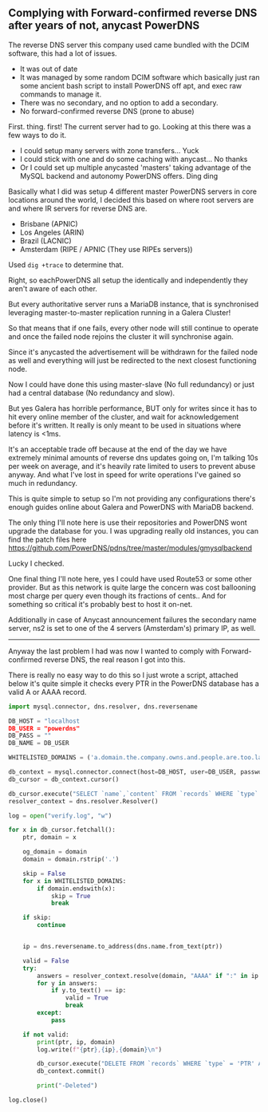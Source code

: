 ## Complying with Forward-confirmed reverse DNS after years of not, anycast PowerDNS

The reverse DNS server this company used came bundled with the DCIM software, this had a lot of issues.
- It was out of date
- It was managed by some random DCIM software which basically just ran some ancient bash script to install PowerDNS off apt, and exec raw commands to manage it.
- There was no secondary, and no option to add a secondary.
- No forward-confirmed reverse DNS (prone to abuse)

First. thing. first! The current server had to go. Looking at this there was a few ways to do it.
- I could setup many servers with zone transfers... Yuck
- I could stick with one and do some caching with anycast... No thanks
- Or I could set up multiple anycasted 'masters' taking advantage of the MySQL backend and autonomy PowerDNS offers. Ding ding

Basically what I did was setup 4 different master PowerDNS servers in core locations around the world, I decided this based on where root servers are and where IR servers for reverse DNS are.
- Brisbane (APNIC)
- Los Angeles (ARIN)
- Brazil (LACNIC)
- Amsterdam (RIPE / APNIC (They use RIPEs servers))

Used ```dig +trace``` to determine that.

Right, so eachPowerDNS all setup the identically and independently they aren't aware of each other.

But every authoritative server runs a MariaDB instance, that is synchronised leveraging master-to-master replication running in a Galera Cluster!

So that means that if one fails, every other node will still continue to operate and once the failed node rejoins the cluster it will synchronise again.

Since it's anycasted the advertisement will be withdrawn for the failed node as well and everything will just be redirected to the next closest functioning node.

Now I could have done this using master-slave (No full redundancy) or just had a central database (No redundancy and slow).

But yes Galera has horrible performance, BUT only for writes since it has to hit every online member of the cluster, and wait for acknowledgement before it's written. It really is only meant to be used in situations where latency is <1ms.

It's an acceptable trade off because at the end of the day we have extremely minimal amounts of reverse dns updates going on, I'm talking 10s per week on average, and it's heavily rate limited to users to prevent abuse anyway.
And what I've lost in speed for write operations I've gained so much in redundancy.

This is quite simple to setup so I'm not providing any configurations there's enough guides online about Galera and PowerDNS with MariaDB backend.

The only thing I'll note here is use their repositories and PowerDNS wont upgrade the database for you. I was upgrading really old instances, you can find the patch files here https://github.com/PowerDNS/pdns/tree/master/modules/gmysqlbackend

Lucky I checked.

One final thing I'll note here, yes I could have used Route53 or some other provider. But as this network is quite large the concern was cost ballooning most charge per query even though its fractions of cents.. And for something so critical it's probably best to host it on-net.

Additionally in case of Anycast announcement failures the secondary name server, ns2 is set to one of the 4 servers (Amsterdam's) primary IP, as well. 

------------------------

Anyway the last problem I had was now I wanted to comply with Forward-confirmed reverse DNS, the real reason I got into this.

There is really no easy way to do this so I just wrote a script, attached below it's quite simple it checks every PTR in the PowerDNS database has a valid A or AAAA record.

```python
import mysql.connector, dns.resolver, dns.reversename

DB_HOST = "localhost
DB_USER = "powerdns"
DB_PASS = ""
DB_NAME = DB_USER

WHITELISTED_DOMAINS = ('a.domain.the.company.owns.and.people.are.too.lazy.to.add.a.records.a.this.time.com')

db_context = mysql.connector.connect(host=DB_HOST, user=DB_USER, password=DB_PASS, database=DB_NAME)
db_cursor = db_context.cursor()

db_cursor.execute("SELECT `name`,`content` FROM `records` WHERE `type` = 'PTR'")
resolver_context = dns.resolver.Resolver()

log = open("verify.log", "w")

for x in db_cursor.fetchall():
	ptr, domain = x

	og_domain = domain
	domain = domain.rstrip('.')

	skip = False
	for x in WHITELISTED_DOMAINS:
		if domain.endswith(x):
			skip = True
			break

	if skip:
		continue


	ip = dns.reversename.to_address(dns.name.from_text(ptr))

	valid = False
	try:
		answers = resolver_context.resolve(domain, "AAAA" if ":" in ip else "A")
		for y in answers:
			if y.to_text() == ip:
				valid = True
				break
		except:
			pass

	if not valid:
		print(ptr, ip, domain)
		log.write(f"{ptr},{ip},{domain}\n")

		db_cursor.execute("DELETE FROM `records` WHERE `type` = 'PTR' AND `name` = %s AND `content` = %s LIMIT 1", (ptr, og_domain, ))
		db_context.commit()

		print("-Deleted")

log.close()
```
